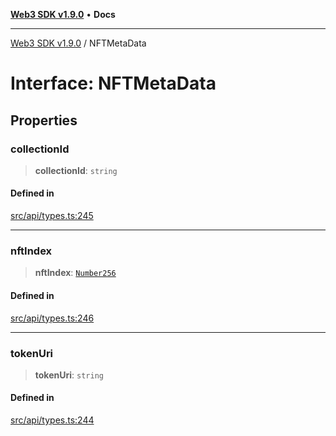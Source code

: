 [**Web3 SDK v1.9.0**](../README.md) • **Docs**

***

[Web3 SDK v1.9.0](../globals.md) / NFTMetaData

# Interface: NFTMetaData

## Properties

### collectionId

> **collectionId**: `string`

#### Defined in

[src/api/types.ts:245](https://github.com/Mystic-Nayy/alephium-web3/blob/c1afd789a197ce5fe21f08c2965942090157c33d/packages/web3/src/api/types.ts#L245)

***

### nftIndex

> **nftIndex**: [`Number256`](../type-aliases/Number256.md)

#### Defined in

[src/api/types.ts:246](https://github.com/Mystic-Nayy/alephium-web3/blob/c1afd789a197ce5fe21f08c2965942090157c33d/packages/web3/src/api/types.ts#L246)

***

### tokenUri

> **tokenUri**: `string`

#### Defined in

[src/api/types.ts:244](https://github.com/Mystic-Nayy/alephium-web3/blob/c1afd789a197ce5fe21f08c2965942090157c33d/packages/web3/src/api/types.ts#L244)
